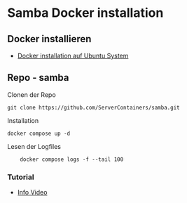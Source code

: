 # Samba Docker installation

## Docker installieren
+ [Docker installation auf Ubuntu System](https://github.com/guggenbergerME/linux_codes/tree/main/Einrichten%20%26%20Programme/docker/Installieren)


## Repo - samba 

Clonen der Repo

    git clone https://github.com/ServerContainers/samba.git

Installation

    docker compose up -d

Lesen der Logfiles

        docker compose logs -f --tail 100

### Tutorial
+ [Info Video](https://www.youtube.com/watch?v=8ByeVA5GCZY)
